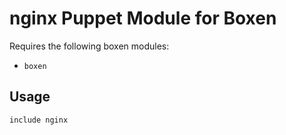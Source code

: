 # nginx Puppet Module for Boxen

Requires the following boxen modules:

* `boxen`

## Usage

```puppet
include nginx
```
